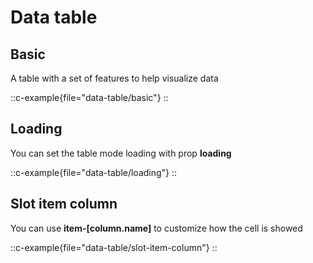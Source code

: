 # Data table

## Basic
A table with a set of features to help visualize data

::c-example{file="data-table/basic"}
::


## Loading

You can set the table mode loading with prop **loading**

::c-example{file="data-table/loading"}
::
## Slot item column

You can use **item-\[column.name\]** to customize how the cell is showed

::c-example{file="data-table/slot-item-column"}
::
